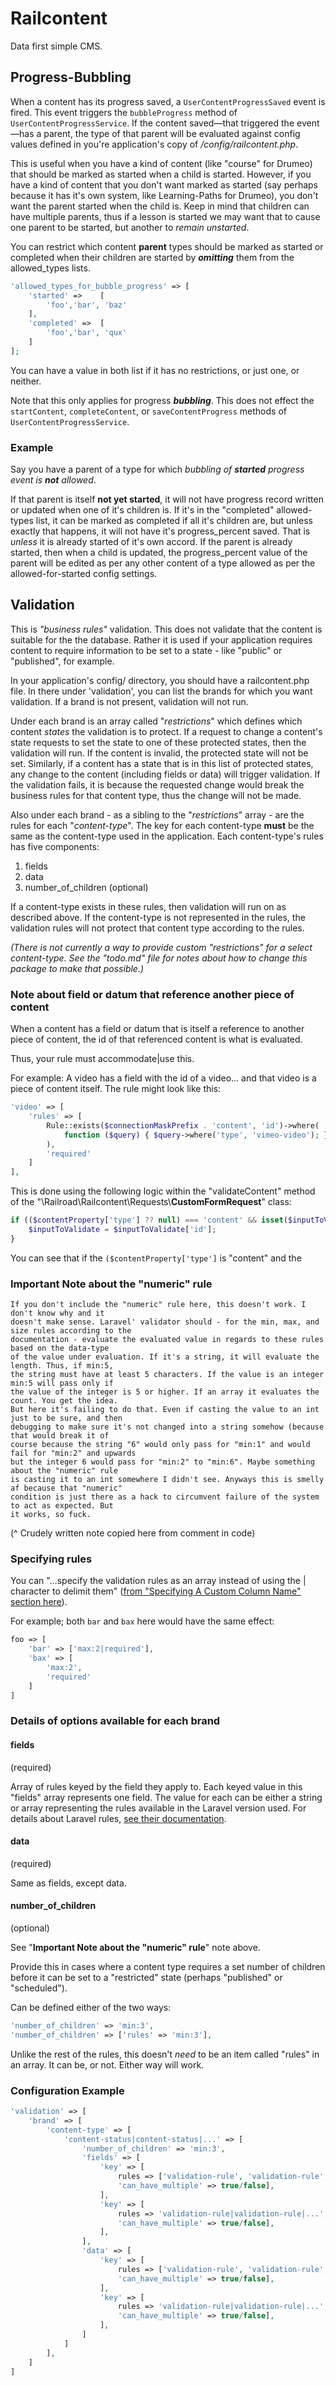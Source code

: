 
Railcontent
========================================================================================================================

Data first simple CMS.



Progress-Bubbling
------------------------------------------------------------------------------------------------------------------------

When a content has its progress saved, a `UserContentProgressSaved` event is fired. This event triggers the `bubbleProgress` method of `UserContentProgressService`. If the content saved—that triggered the event—has a parent, the type of that parent will be evaluated against config values defined in you're application's copy of */config/railcontent.php*.

This is useful when you have a kind of content (like "course" for Drumeo) that should be marked as started when a child is started. However, if you have a kind of content that you don't want marked as started (say perhaps because it has it's own system, like Learning-Paths for Drumeo), you don't want the parent started when the child is. Keep in mind that children can have multiple parents, thus if a lesson is started we may want that to cause one parent to be started, but another to *remain unstarted*.

You can restrict which content **parent** types should be marked as started or completed when their children are started by ***omitting*** them from the allowed_types lists.

```php
'allowed_types_for_bubble_progress' => [
    'started' =>    [
        'foo','bar', 'baz' 
    ],
    'completed' =>  [ 
        'foo','bar', 'qux'
    ]
];
```

You can have a value in both list if it has no restrictions, or just one, or neither.

Note that this only applies for progress ***bubbling***. This does not effect the `startContent`, `completeContent`, or `saveContentProgress` methods of `UserContentProgressService`.


### Example

Say you have a parent of a type for which *bubbling of **started** progress event is **not** allowed*.

If that parent is itself **not yet started**, it will not have progress record written or updated when one of it's children is. If it's in the "completed" allowed-types list, it can be marked as completed if all it's children are, but unless exactly that happens, it will not have it's progress_percent saved. That is *unless* it is already started of it's own accord. If the parent is already started, then when a child is updated, the progress_percent value of the parent will be edited as per any other content of a type allowed as per the allowed-for-started config settings.



Validation
------------------------------------------------------------------------------------------------------------------------

This is *"business rules"* validation. This does not validate that the content is suitable for the the database. Rather
 it is used if your application requires content to require information to be set to a state - like "public" or
 "published", for example.

In your application's config/ directory, you should have a railcontent.php file. In there under 'validation', you can
list the brands for which you want validation. If a brand is not present, validation will not run.

Under each brand is an array called "*restrictions*" which defines which content *states* the validation is to
protect. If a request to change a content's state requests to set the state to one of these protected states, then
the validation will run. If the content is invalid, the protected state will not be set. Similarly, if a content has a
state that is in this list of protected states, any change to the content (including fields or data) will trigger
validation. If the validation fails, it is because the requested change would break the business rules for that content
type, thus the change will not be made.

Also under each brand - as a sibling to the "*restrictions*" array - are the rules for each "*content-type*". The key
for each content-type **must** be the same as the content-type used in the application. Each content-type's rules has
five components:

1. fields
2. data
3. number_of_children (optional)

If a content-type exists in these rules, then validation will run on as described above. If the content-type is not
represented in the rules, the validation rules will not protect that content type according to the rules.

*(There is not currently a way to provide custom "restrictions" for a select content-type. See the "todo.md" file for
notes about how to change this package to make that possible.)*


### Note about field or datum that reference another piece of content

When a content has a field or datum that is itself a reference to another piece of content, the id of that referenced
content is what is evaluated.

Thus, your rule must accommodate|use this.

For example: A video has a field with the id of a video... and that video is a piece of content itself. The rule might
look like this:

```php
'video' => [
    'rules' => [
        Rule::exists($connectionMaskPrefix . 'content', 'id')->where(
            function ($query) { $query->where('type', 'vimeo-video'); }
        ),
        'required'
    ]
],
``` 

This is done using the following logic within the "validateContent" method of the 
"\Railroad\Railcontent\Requests\\**CustomFormRequest**" class:

```php
if (($contentProperty['type'] ?? null) === 'content' && isset($inputToValidate['id'])) {
    $inputToValidate = $inputToValidate['id'];
}
```

You can see that if the `($contentProperty['type']` is "content" and the


### Important Note about the "numeric" rule

```
If you don't include the "numeric" rule here, this doesn't work. I don't know why and it
doesn't make sense. Laravel' validator should - for the min, max, and size rules according to the
documentation - evaluate the evaluated value in regards to these rules based on the data-type
of the value under evaluation. If it's a string, it will evaluate the length. Thus, if min:5,
the string must have at least 5 characters. If the value is an integer min:5 will pass only if
the value of the integer is 5 or higher. If an array it evaluates the count. You get the idea.
But here it's failing to do that. Even if casting the value to an int just to be sure, and then
debugging to make sure it's not changed into a string somehow (because that would break it of
course because the string "6" would only pass for "min:1" and would fail for "min:2" and upwards
but the integer 6 would pass for "min:2" to "min:6". Maybe something about the "numeric" rule
is casting it to an int somewhere I didn't see. Anyways this is smelly af because that "numeric"
condition is just there as a hack to circumvent failure of the system to act as expected. But
it works, so fuck.
```

(^ Crudely written note copied here from comment in code)



### Specifying rules

You can "...specify the validation rules as an array instead of using the | character to delimit them" ([from
"Specifying A Custom Column Name" section here](https://laravel.com/docs/5.6/validation#rule-exists)).

For example; both `bar` and `bax` here would have the same effect:

```php
foo => [
    'bar' => ['max:2|required'],
    'bax' => [
        'max:2',
        'required'
    ]
]
```


### Details of options available for each brand

#### fields

(required)

Array of rules keyed by the field they apply to. Each keyed value in this "fields" array represents one field. The
value for each can be either a string or array representing the rules available in the Laravel version used. For
details about Laravel rules, [see their documentation](
https://laravel.com/docs/master/validation#available-validation-rules).


#### data

(required)

Same as fields, except data.


#### number_of_children

(optional)

See "**Important Note about the "numeric" rule**" note above.

Provide this in cases where a content type requires a set number of children before it can be set to a 
"restricted" state (perhaps "published" or "scheduled").

Can be defined either of the two ways:

```php
'number_of_children' => 'min:3', 
'number_of_children' => ['rules' => 'min:3'],
```

Unlike the rest of the rules, this doesn't *need* to be an item called "rules" in an array. It can be, or not. Either
 way will work.


### Configuration Example

```php
'validation' => [
    'brand' => [
        'content-type' => [
            'content-status|content-status|...' => [
                'number_of_children' => 'min:3',
                'fields' => [
                    'key' => [
                        rules => ['validation-rule', 'validation-rule', ...],
                        'can_have_multiple' => true/false],
                    ],
                    'key' => [
                        rules => 'validation-rule|validation-rule|...',
                        'can_have_multiple' => true/false],
                    ],
                ],
                'data' => [
                    'key' => [
                        rules => ['validation-rule', 'validation-rule', ...],
                        'can_have_multiple' => true/false],
                    ],
                    'key' => [
                        rules => 'validation-rule|validation-rule|...',
                        'can_have_multiple' => true/false],
                    ],
                ]
            ]
        ],
    ]
]
```

